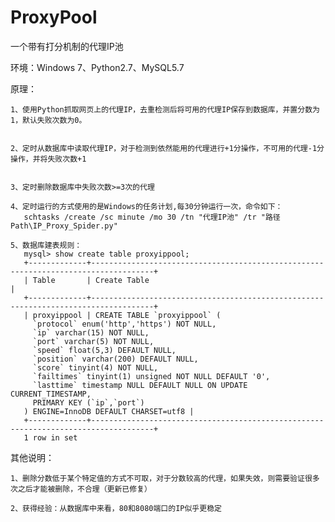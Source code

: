 # ProxyPool

一个带有打分机制的代理IP池

环境：Windows 7、Python2.7、MySQL5.7

原理：


	1、使用Python抓取网页上的代理IP，去重检测后将可用的代理IP保存到数据库，并置分数为1，默认失败次数为0。


	2、定时从数据库中读取代理IP，对于检测到依然能用的代理进行+1分操作，不可用的代理-1分操作，并将失败次数+1


	3、定时删除数据库中失败次数>=3次的代理

	4、定时运行的方式使用的是Windows的任务计划,每30分钟运行一次，命令如下：
	   schtasks /create /sc minute /mo 30 /tn "代理IP池" /tr "路径Path\IP_Proxy_Spider.py"

	5、数据库建表规则：
	   mysql> show create table proxyippool;
	   +-------------+------------------------------------------------------------------------------------+
	   | Table       | Create Table                                                                       |
	   +-------------+------------------------------------------------------------------------------------+
	   | proxyippool | CREATE TABLE `proxyippool` (
	     `protocol` enum('http','https') NOT NULL,
	     `ip` varchar(15) NOT NULL,
	     `port` varchar(5) NOT NULL,
	     `speed` float(5,3) DEFAULT NULL,
	     `position` varchar(200) DEFAULT NULL,
	     `score` tinyint(4) NOT NULL,
	     `failtimes` tinyint(1) unsigned NOT NULL DEFAULT '0',
	     `lasttime` timestamp NULL DEFAULT NULL ON UPDATE CURRENT_TIMESTAMP,
	     PRIMARY KEY (`ip`,`port`)
	   ) ENGINE=InnoDB DEFAULT CHARSET=utf8 |
	   +-------------+------------------------------------------------------------------------------------+
	   1 row in set


其他说明：


	1、删除分数低于某个特定值的方式不可取，对于分数较高的代理，如果失效，则需要验证很多次之后才能被删除，不合理（更新已修复）

	2、获得经验：从数据库中来看，80和8080端口的IP似乎更稳定
